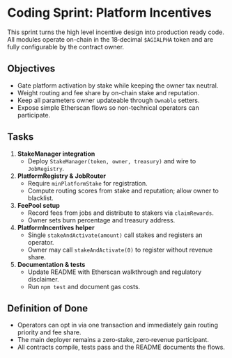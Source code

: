 # Coding Sprint: Platform Incentives

This sprint turns the high level incentive design into production ready code.
All modules operate on-chain in the 18‑decimal `$AGIALPHA` token and are fully
configurable by the contract owner.

## Objectives
- Gate platform activation by stake while keeping the owner tax neutral.
- Weight routing and fee share by on-chain stake and reputation.
- Keep all parameters owner updateable through `Ownable` setters.
- Expose simple Etherscan flows so non-technical operators can participate.

## Tasks
1. **StakeManager integration**
   - Deploy `StakeManager(token, owner, treasury)` and wire to `JobRegistry`.
2. **PlatformRegistry & JobRouter**
   - Require `minPlatformStake` for registration.
   - Compute routing scores from stake and reputation; allow owner to blacklist.
3. **FeePool setup**
   - Record fees from jobs and distribute to stakers via `claimRewards`.
   - Owner sets burn percentage and treasury address.
4. **PlatformIncentives helper**
   - Single `stakeAndActivate(amount)` call stakes and registers an operator.
   - Owner may call `stakeAndActivate(0)` to register without revenue share.
5. **Documentation & tests**
   - Update README with Etherscan walkthrough and regulatory disclaimer.
   - Run `npm test` and document gas costs.

## Definition of Done
- Operators can opt in via one transaction and immediately gain routing priority
  and fee share.
- The main deployer remains a zero‑stake, zero‑revenue participant.
- All contracts compile, tests pass and the README documents the flows.
